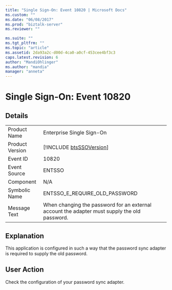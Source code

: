 ```yaml
---
title: "Single Sign-On: Event 10820 | Microsoft Docs"
ms.custom: ""
ms.date: "06/08/2017"
ms.prod: "biztalk-server"
ms.reviewer: ""

ms.suite: ""
ms.tgt_pltfrm: ""
ms.topic: "article"
ms.assetid: 2da93a2c-d00d-4ca0-a0cf-453cee4bf3c3
caps.latest.revision: 6
author: "MandiOhlinger"
ms.author: "mandia"
manager: "anneta"
---
```

# Single Sign-On: Event 10820
## Details  
  
|                 |                                                                                              |
|-----------------|----------------------------------------------------------------------------------------------|
|  Product Name   |                                  Enterprise Single Sign-On                                   |
| Product Version |                 [!INCLUDE [btsSSOVersion](../includes/btsssoversion-md.md)]                  |
|    Event ID     |                                            10820                                             |
|  Event Source   |                                            ENTSSO                                            |
|    Component    |                                             N/A                                              |
|  Symbolic Name  |                                ENTSSO_E_REQUIRE_OLD_PASSWORD                                 |
|  Message Text   | When changing the password for an external account the adapter must supply the old password. |
  
## Explanation  
 This application is configured in such a way that the password sync adapter is required to supply the old password.  
  
## User Action  
 Check the configuration of your password sync adapter.